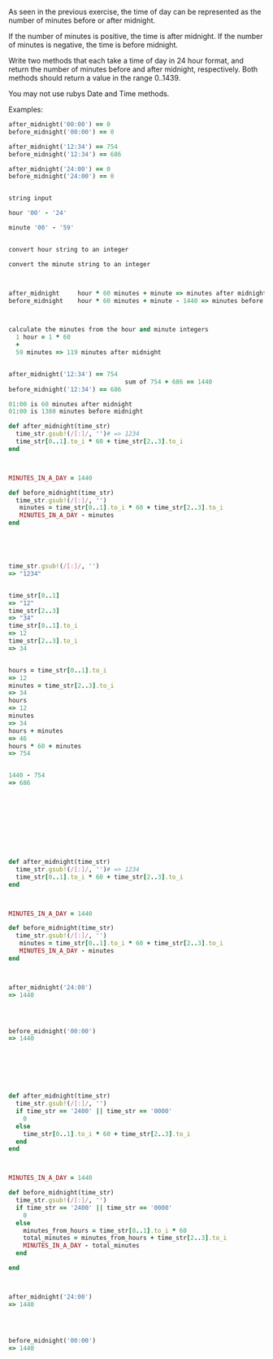 As seen in the previous exercise, 
the time of day can be represented as the number of minutes before or after midnight. 

If the number of minutes is positive, the time is after midnight. 
If the number of minutes is negative, the time is before midnight.

Write two methods that each take a time of day in 24 hour format, 
and return the number of minutes before and after midnight, respectively. 
Both methods should return a value in the range 0..1439.

You may not use rubys Date and Time methods.

Examples:
```ruby
after_midnight('00:00') == 0
before_midnight('00:00') == 0

after_midnight('12:34') == 754
before_midnight('12:34') == 686

after_midnight('24:00') == 0
before_midnight('24:00') == 0
```

```ruby

string input 

hour '00' - '24'

minute '00' - '59'


convert hour string to an integer

convert the minute string to an integer



after_midnight     hour * 60 minutes + minute => minutes after midnight
before_midnight    hour * 60 minutes + minute - 1440 => minutes before midnight



calculate the minutes from the hour and minute integers
  1 hour = 1 * 60
  +
  59 minutes => 119 minutes after midnight


after_midnight('12:34') == 754
                                sum of 754 + 686 == 1440
before_midnight('12:34') == 686

01:00 is 60 minutes after midnight
01:00 is 1380 minutes before midnight

def after_midnight(time_str)
  time_str.gsub!(/[:]/, '')# => 1234
  time_str[0..1].to_i * 60 + time_str[2..3].to_i
end



MINUTES_IN_A_DAY = 1440

def before_midnight(time_str)
  time_str.gsub!(/[:]/, '')
   minutes = time_str[0..1].to_i * 60 + time_str[2..3].to_i 
   MINUTES_IN_A_DAY - minutes
end





time_str.gsub!(/[:]/, '')
=> "1234"


time_str[0..1]
=> "12"
time_str[2..3]
=> "34"
time_str[0..1].to_i
=> 12
time_str[2..3].to_i
=> 34


hours = time_str[0..1].to_i
=> 12
minutes = time_str[2..3].to_i
=> 34
hours
=> 12
minutes
=> 34
hours + minutes
=> 46
hours * 60 + minutes
=> 754


1440 - 754
=> 686










def after_midnight(time_str)
  time_str.gsub!(/[:]/, '')# => 1234
  time_str[0..1].to_i * 60 + time_str[2..3].to_i
end



MINUTES_IN_A_DAY = 1440

def before_midnight(time_str)
  time_str.gsub!(/[:]/, '')
   minutes = time_str[0..1].to_i * 60 + time_str[2..3].to_i 
   MINUTES_IN_A_DAY - minutes
end



after_midnight('24:00')
=> 1440




before_midnight('00:00')
=> 1440







def after_midnight(time_str)
  time_str.gsub!(/[:]/, '')
  if time_str == '2400' || time_str == '0000'
    0
  else
    time_str[0..1].to_i * 60 + time_str[2..3].to_i
  end
end



MINUTES_IN_A_DAY = 1440

def before_midnight(time_str)
  time_str.gsub!(/[:]/, '')
  if time_str == '2400' || time_str == '0000'
    0
  else
    minutes_from_hours = time_str[0..1].to_i * 60
    total_minutes = minutes_from_hours + time_str[2..3].to_i
    MINUTES_IN_A_DAY - total_minutes
  end

end



after_midnight('24:00')
=> 1440




before_midnight('00:00')
=> 1440



















